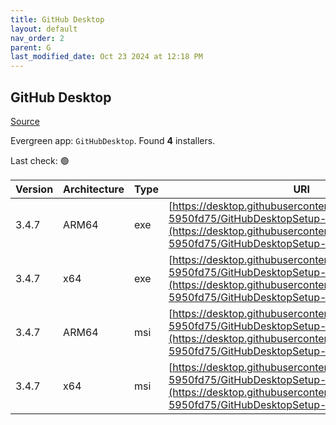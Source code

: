 ```yaml
---
title: GitHub Desktop
layout: default
nav_order: 2
parent: G
last_modified_date: Oct 23 2024 at 12:18 PM
---
```


## GitHub Desktop

[Source](https://desktop.github.com/)

Evergreen app: `GitHubDesktop`. Found **4** installers.

Last check: 🟢

| Version | Architecture | Type | URI                                                                                                                                                                                      |
| ------- | ------------ | ---- | ---------------------------------------------------------------------------------------------------------------------------------------------------------------------------------------- |
| 3.4.7   | ARM64        | exe  | [https://desktop.githubusercontent.com/releases/3.4.7-5950fd75/GitHubDesktopSetup-arm64.exe](https://desktop.githubusercontent.com/releases/3.4.7-5950fd75/GitHubDesktopSetup-arm64.exe) |
| 3.4.7   | x64          | exe  | [https://desktop.githubusercontent.com/releases/3.4.7-5950fd75/GitHubDesktopSetup-x64.exe](https://desktop.githubusercontent.com/releases/3.4.7-5950fd75/GitHubDesktopSetup-x64.exe)     |
| 3.4.7   | ARM64        | msi  | [https://desktop.githubusercontent.com/releases/3.4.7-5950fd75/GitHubDesktopSetup-arm64.msi](https://desktop.githubusercontent.com/releases/3.4.7-5950fd75/GitHubDesktopSetup-arm64.msi) |
| 3.4.7   | x64          | msi  | [https://desktop.githubusercontent.com/releases/3.4.7-5950fd75/GitHubDesktopSetup-x64.msi](https://desktop.githubusercontent.com/releases/3.4.7-5950fd75/GitHubDesktopSetup-x64.msi)     |
